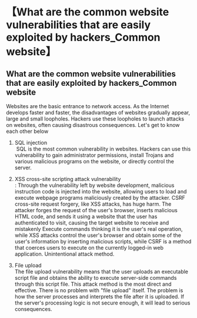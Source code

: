 # 【What are the common website vulnerabilities that are easily exploited by hackers_Common website】

## What are the common website vulnerabilities that are easily exploited by hackers_Common website

Websites are the basic entrance to network access. As the Internet develops faster and faster, the disadvantages of websites gradually appear, large and small loopholes. Hackers use these loopholes to launch attacks on websites, often causing disastrous consequences. Let's get to know each other below

1. SQL injection  
 SQL is the most common vulnerability in websites. Hackers can use this vulnerability to gain administrator permissions, install Trojans and various malicious programs on the website, or directly control the server.

1. XSS cross-site scripting attack vulnerability  
: Through the vulnerability left by website development, malicious instruction code is injected into the website, allowing users to load and execute webpage programs maliciously created by the attacker. CSRF cross-site request forgery, like XSS attacks, has huge harm. The attacker forges the request of the user's browser, inserts malicious HTML code, and sends it using a website that the user has authenticated to visit, causing the target website to receive and mistakenly Execute commands thinking it is the user's real operation, while XSS attacks control the user's browser and obtain some of the user's information by inserting malicious scripts, while CSRF is a method that coerces users to execute on the currently logged-in web application. Unintentional attack method.

1. File upload  
The file upload vulnerability means that the user uploads an executable script file and obtains the ability to execute server-side commands through this script file. This attack method is the most direct and effective. There is no problem with "file upload" itself. The problem is how the server processes and interprets the file after it is uploaded. If the server's processing logic is not secure enough, it will lead to serious consequences.  